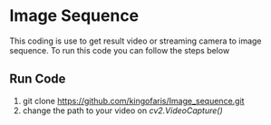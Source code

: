 # Image Sequence
This coding is use to get result video or streaming camera to image sequence.
To run this code you can follow the steps below

## Run Code
1. git clone https://github.com/kingofaris/Image_sequence.git
2. change the path to your video on *cv2.VideoCapture()*